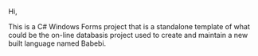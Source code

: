 Hi,

This is a C# Windows Forms project 
that is a standalone template of what could be 
the on-line databasis project used to create 
and maintain a new built language named Babebi.

<!---
pierpail/pierpail is a ✨ special ✨ repository because its `README.md` (this file) appears on your GitHub profile.
You can click the Preview link to take a look at your changes.
--->
